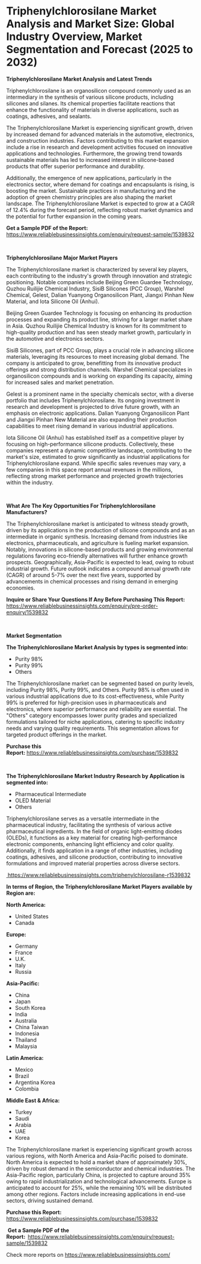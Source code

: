 <p><h1>Triphenylchlorosilane Market Analysis and Market Size: Global Industry Overview, Market Segmentation and Forecast (2025 to 2032)</h1></p><p><strong>Triphenylchlorosilane Market Analysis and Latest Trends</strong></p>
<p><p>Triphenylchlorosilane is an organosilicon compound commonly used as an intermediary in the synthesis of various silicone products, including silicones and silanes. Its chemical properties facilitate reactions that enhance the functionality of materials in diverse applications, such as coatings, adhesives, and sealants. </p><p>The Triphenylchlorosilane Market is experiencing significant growth, driven by increased demand for advanced materials in the automotive, electronics, and construction industries. Factors contributing to this market expansion include a rise in research and development activities focused on innovative applications and technologies. Furthermore, the growing trend towards sustainable materials has led to increased interest in silicone-based products that offer superior performance and durability.</p><p>Additionally, the emergence of new applications, particularly in the electronics sector, where demand for coatings and encapsulants is rising, is boosting the market. Sustainable practices in manufacturing and the adoption of green chemistry principles are also shaping the market landscape. The Triphenylchlorosilane Market is expected to grow at a CAGR of 12.4% during the forecast period, reflecting robust market dynamics and the potential for further expansion in the coming years.</p></p>
<p><strong>Get a Sample PDF of the Report:&nbsp;</strong> <a href="https://www.reliablebusinessinsights.com/enquiry/request-sample/1539832?utm_campaign=1877&utm_medium=2&utm_source=Github&utm_content=ia&utm_term=30012025&utm_id=triphenylchlorosilane">https://www.reliablebusinessinsights.com/enquiry/request-sample/1539832</a></p>
<p>&nbsp;</p>
<p><strong>Triphenylchlorosilane Major Market Players</strong></p>
<p><p>The Triphenylchlorosilane market is characterized by several key players, each contributing to the industry's growth through innovation and strategic positioning. Notable companies include Beijing Green Guardee Technology, Quzhou Ruilijie Chemical Industry, SisiB Silicones (PCC Group), Warshel Chemical, Gelest, Dalian Yuanyong Organosilicon Plant, Jiangxi Pinhan New Material, and Iota Silicone Oil (Anhui).</p><p>Beijing Green Guardee Technology is focusing on enhancing its production processes and expanding its product line, striving for a larger market share in Asia. Quzhou Ruilijie Chemical Industry is known for its commitment to high-quality production and has seen steady market growth, particularly in the automotive and electronics sectors.</p><p>SisiB Silicones, part of PCC Group, plays a crucial role in advancing silicone materials, leveraging its resources to meet increasing global demand. The company is anticipated to grow, benefitting from its innovative product offerings and strong distribution channels. Warshel Chemical specializes in organosilicon compounds and is working on expanding its capacity, aiming for increased sales and market penetration.</p><p>Gelest is a prominent name in the specialty chemicals sector, with a diverse portfolio that includes Triphenylchlorosilane. Its ongoing investment in research and development is projected to drive future growth, with an emphasis on electronic applications. Dalian Yuanyong Organosilicon Plant and Jiangxi Pinhan New Material are also expanding their production capabilities to meet rising demand in various industrial applications.</p><p>Iota Silicone Oil (Anhui) has established itself as a competitive player by focusing on high-performance silicone products. Collectively, these companies represent a dynamic competitive landscape, contributing to the market's size, estimated to grow significantly as industrial applications for Triphenylchlorosilane expand. While specific sales revenues may vary, a few companies in this space report annual revenues in the millions, reflecting strong market performance and projected growth trajectories within the industry.</p></p>
<p>&nbsp;</p>
<p><strong>What Are The Key Opportunities For Triphenylchlorosilane Manufacturers?</strong></p>
<p><p>The Triphenylchlorosilane market is anticipated to witness steady growth, driven by its applications in the production of silicone compounds and as an intermediate in organic synthesis. Increasing demand from industries like electronics, pharmaceuticals, and agriculture is fueling market expansion. Notably, innovations in silicone-based products and growing environmental regulations favoring eco-friendly alternatives will further enhance growth prospects. Geographically, Asia-Pacific is expected to lead, owing to robust industrial growth. Future outlook indicates a compound annual growth rate (CAGR) of around 5-7% over the next five years, supported by advancements in chemical processes and rising demand in emerging economies.</p></p>
<p><strong>Inquire or Share Your Questions If Any Before Purchasing This Report:</strong> <a href="https://www.reliablebusinessinsights.com/enquiry/pre-order-enquiry/1539832?utm_campaign=1877&utm_medium=2&utm_source=Github&utm_content=ia&utm_term=30012025&utm_id=triphenylchlorosilane">https://www.reliablebusinessinsights.com/enquiry/pre-order-enquiry/1539832</a></p>
<p>&nbsp;</p>
<p><strong>Market Segmentation</strong></p>
<p><strong>The Triphenylchlorosilane Market Analysis by types is segmented into:</strong></p>
<p><ul><li>Purity 98%</li><li>Purity 99%</li><li>Others</li></ul></p>
<p><p>The Triphenylchlorosilane market can be segmented based on purity levels, including Purity 98%, Purity 99%, and Others. Purity 98% is often used in various industrial applications due to its cost-effectiveness, while Purity 99% is preferred for high-precision uses in pharmaceuticals and electronics, where superior performance and reliability are essential. The "Others" category encompasses lower purity grades and specialized formulations tailored for niche applications, catering to specific industry needs and varying quality requirements. This segmentation allows for targeted product offerings in the market.</p></p>
<p><strong>Purchase this Report:&nbsp;</strong><a href="https://www.reliablebusinessinsights.com/purchase/1539832?utm_campaign=1877&utm_medium=2&utm_source=Github&utm_content=ia&utm_term=30012025&utm_id=triphenylchlorosilane">https://www.reliablebusinessinsights.com/purchase/1539832</a></p>
<p>&nbsp;</p>
<p><strong>The Triphenylchlorosilane Market Industry Research by Application is segmented into:</strong></p>
<p><ul><li>Pharmaceutical Intermediate</li><li>OLED Material</li><li>Others</li></ul></p>
<p><p>Triphenylchlorosilane serves as a versatile intermediate in the pharmaceutical industry, facilitating the synthesis of various active pharmaceutical ingredients. In the field of organic light-emitting diodes (OLEDs), it functions as a key material for creating high-performance electronic components, enhancing light efficiency and color quality. Additionally, it finds application in a range of other industries, including coatings, adhesives, and silicone production, contributing to innovative formulations and improved material properties across diverse sectors.</p></p>
<p><a href="https://www.reliablebusinessinsights.com/triphenylchlorosilane-r1539832?utm_campaign=1877&utm_medium=2&utm_source=Github&utm_content=ia&utm_term=30012025&utm_id=triphenylchlorosilane">&nbsp;https://www.reliablebusinessinsights.com/triphenylchlorosilane-r1539832</a></p>
<p><strong>In terms of Region, the Triphenylchlorosilane Market Players available by Region are:</strong></p>
<p>
    <p> <strong> North America: </strong>
        <ul>
            <li>United States</li>
            <li>Canada</li>
        </ul>
        </p> 
    <p> <strong> Europe: </strong>
        <ul>
            <li>Germany</li>
            <li>France</li>
            <li>U.K.</li>
            <li>Italy</li>
            <li>Russia</li>
        </ul>
        </p> 
    <p> <strong> Asia-Pacific: </strong>
        <ul>
            <li>China</li>
            <li>Japan</li>
            <li>South Korea</li>
            <li>India</li>
            <li>Australia</li>
            <li>China Taiwan</li>
            <li>Indonesia</li>
            <li>Thailand</li>
            <li>Malaysia</li>
        </ul>
        </p> 
    <p> <strong> Latin America: </strong>
        <ul>
            <li>Mexico</li>
            <li>Brazil</li>
            <li>Argentina Korea</li>
            <li>Colombia</li>
        </ul>
        </p> 
    <p> <strong> Middle East & Africa: </strong>
        <ul>
            <li>Turkey</li>
            <li>Saudi</li>
            <li>Arabia</li>
            <li>UAE</li>
            <li>Korea</li>
        </ul>
    </p>
    </p>
<p><p>The Triphenylchlorosilane market is experiencing significant growth across various regions, with North America and Asia-Pacific poised to dominate. North America is expected to hold a market share of approximately 30%, driven by robust demand in the semiconductor and chemical industries. The Asia-Pacific region, particularly China, is projected to capture around 35% owing to rapid industrialization and technological advancements. Europe is anticipated to account for 25%, while the remaining 10% will be distributed among other regions. Factors include increasing applications in end-use sectors, driving sustained demand.</p></p>
<p><strong>Purchase this Report: </strong><a href="https://www.reliablebusinessinsights.com/purchase/1539832?utm_campaign=1877&utm_medium=2&utm_source=Github&utm_content=ia&utm_term=30012025&utm_id=triphenylchlorosilane">https://www.reliablebusinessinsights.com/purchase/1539832</a></p>
<p>&nbsp;<strong>Get a Sample PDF of the Report:&nbsp;&nbsp;</strong><a href="https://www.reliablebusinessinsights.com/enquiry/request-sample/1539832?utm_campaign=1877&utm_medium=2&utm_source=Github&utm_content=ia&utm_term=30012025&utm_id=triphenylchlorosilane">https://www.reliablebusinessinsights.com/enquiry/request-sample/1539832</a></p>
<p><strong></strong></p>
<p>Check more reports on <a href="https://www.reliablebusinessinsights.com/?utm_campaign=1877&utm_medium=2&utm_source=Github&utm_content=ia&utm_term=30012025&utm_id=triphenylchlorosilane">https://www.reliablebusinessinsights.com/</a></p>